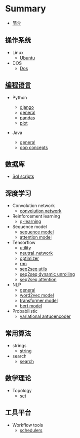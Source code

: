 # Summary
* [简介](README.md)

## 操作系统

* Linux
    * [Ubuntu](OS/linux/ubuntu.md)
* DOS
    * [Dos](OS/dos/batch.md)

## [编程语言](ProgrammingLanguage/contents.md)

* Python
    * [django](ProgrammingLanguage/python/django.md)
    * [general](ProgrammingLanguage/python/general.md)
    * [pandas](ProgrammingLanguage/python/pandas.md)
    * [plot](ProgrammingLanguage/python/plot.md)

* Java
    * [general](ProgrammingLanguage/java/geneal.md)
    * [oop concepts](ProgrammingLanguage/java/oop.md)

## 数据库
* [Sql scripts](Database/sql_scripts.md)

## 深度学习
* Convolution network
  * [convolution network](DeepLearning/convolution/conv_network.md)
* Reinforcement learning
    * [q-learning](DeepLearning/reinforcement/q-learning.md)
* Sequence model
    * [sequence model](DeepLearning/sequence_model/sequence_model.md)
    * [attention model](DeepLearning/sequence_model/attention.md)
* Tensorflow
    * [utility](DeepLearning/tensorflow/utils.md)
    * [neutral_network](DeepLearning/tensorflow/neutral_network.md)
    * [optimizer](DeepLearning/tensorflow/optimizer.md)
    * [rnn](DeepLearning/tensorflow/rnn.md)
    * [seq2seq utils](DeepLearning/tensorflow/seq2seq_utils.md)
    * [seq2seq dynamic unrolling](DeepLearning/tensorflow/seq2seq_dynamic.md)
    * [seq2seq attention](DeepLearning/tensorflow/seq2seq_attention.md)
* NLP
    * [general](DeepLearning/nlp/general.md)
    * [word2vec model](DeepLearning/nlp/nlp_word2vec.md)
    * [transformer model](DeepLearning/nlp/transformer.md)
    * [bert model](DeepLearning/nlp/google_bert.md)
* Probabilistic
  * [variational antuoencoder](DeepLearning/probabilistic/vae.md)

## 常用算法
* strings
  * [string](Algorithms/string/string.md)
* search
  * [search](Algorithms/search/search.md)

## 数学理论
* Topology
  * [set](Mathematics/topology/set.md)

## 工具平台
* Workflow tools
  * [schedulers](Tools/workflow/schedulers.md)

